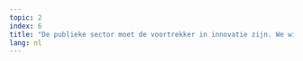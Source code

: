 ```yaml
---
topic: 2
index: 6
title: "De publieke sector moet de voortrekker in innovatie zijn. We willen de investeringen in openbaar wetenschappelijk onderzoek optrekken naar 3% van het bbp."
lang: nl
---
```



